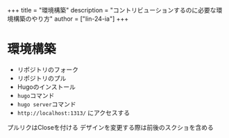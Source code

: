 +++
title = "環境構築"
description = "コントリビューションするのに必要な環境構築のやり方"
author = ["lin-24-ia"]
+++

# 環境構築

- リポジトリのフォーク
- リポジトリのプル
- Hugoのインストール
- `hugo`コマンド
- `hugo server`コマンド
- `http://localhost:1313/` にアクセスする

プルリクはCloseを付ける
デザインを変更する際は前後のスクショを含める